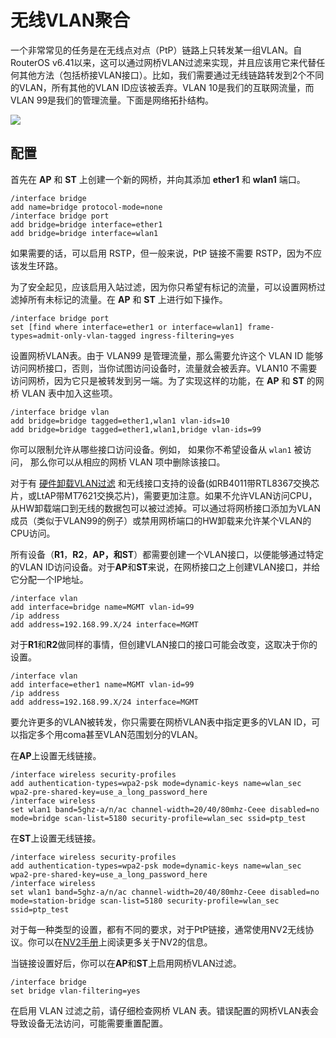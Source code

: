 # 无线VLAN聚合

一个非常常见的任务是在无线点对点（PtP）链路上只转发某一组VLAN。自RouterOS v6.41以来，这可以通过网桥VLAN过滤来实现，并且应该用它来代替任何其他方法（包括桥接VLAN接口）。比如，我们需要通过无线链路转发到2个不同的VLAN，所有其他的VLAN ID应该被丢弃。VLAN 10是我们的互联网流量，而VLAN 99是我们的管理流量。下面是网络拓扑结构。

![](https://help.mikrotik.com/docs/download/attachments/122388482/Wlan_trunk.jpg?version=1&modificationDate=1653919647235&api=v2)

## 配置

首先在 **AP** 和 **ST** 上创建一个新的网桥，并向其添加 **ether1** 和 **wlan1** 端口。

```shell
/interface bridge
add name=bridge protocol-mode=none
/interface bridge port
add bridge=bridge interface=ether1
add bridge=bridge interface=wlan1

```
  
如果需要的话，可以启用 RSTP，但一般来说，PtP 链接不需要 RSTP，因为不应该发生环路。
  
为了安全起见，应该启用入站过滤，因为你只希望有标记的流量，可以设置网桥过滤掉所有未标记的流量。在 **AP** 和 **ST** 上进行如下操作。

```shell
/interface bridge port
set [find where interface=ether1 or interface=wlan1] frame-types=admit-only-vlan-tagged ingress-filtering=yes

```
  
设置网桥VLAN表。由于 VLAN99 是管理流量，那么需要允许这个 VLAN ID 能够访问网桥接口，否则，当你试图访问设备时，流量就会被丢弃。VLAN10 不需要访问网桥，因为它只是被转发到另一端。为了实现这样的功能，在 **AP** 和 **ST** 的网桥 VLAN 表中加入这些项。
  
```shell
/interface bridge vlan
add bridge=bridge tagged=ether1,wlan1 vlan-ids=10
add bridge=bridge tagged=ether1,wlan1,bridge vlan-ids=99

```
  
你可以限制允许从哪些接口访问设备。例如， 如果你不希望设备从 `wlan1` 被访问， 那么你可以从相应的网桥 VLAN 项中删除该接口。

对于有 [硬件卸载VLAN过滤](https://help.mikrotik.com/docs/display/ROS/Bridging+and+Switching#BridgingandSwitching-BridgeHardwareOffloading) 和无线接口支持的设备(如RB4011带RTL8367交换芯片，或LtAP带MT7621交换芯片)，需要更加注意。如果不允许VLAN访问CPU，从HW卸载端口到无线的数据包可以被过滤掉。可以通过将网桥接口添加为VLAN成员（类似于VLAN99的例子）或禁用网桥端口的HW卸载来允许某个VLAN的CPU访问。
  
所有设备（**R1**，**R2**，**AP，**和**ST**）都需要创建一个VLAN接口，以便能够通过特定的VLAN ID访问设备。对于**AP**和**ST**来说，在网桥接口之上创建VLAN接口，并给它分配一个IP地址。

```shell
/interface vlan
add interface=bridge name=MGMT vlan-id=99
/ip address
add address=192.168.99.X/24 interface=MGMT

```

对于**R1**和**R2**做同样的事情，但创建VLAN接口的接口可能会改变，这取决于你的设置。

```shell
/interface vlan
add interface=ether1 name=MGMT vlan-id=99
/ip address
add address=192.168.99.X/24 interface=MGMT

```
  
要允许更多的VLAN被转发，你只需要在网桥VLAN表中指定更多的VLAN ID，可以指定多个用coma甚至VLAN范围划分的VLAN。
  
在**AP**上设置无线链接。

```shell
/interface wireless security-profiles
add authentication-types=wpa2-psk mode=dynamic-keys name=wlan_sec wpa2-pre-shared-key=use_a_long_password_here
/interface wireless
set wlan1 band=5ghz-a/n/ac channel-width=20/40/80mhz-Ceee disabled=no mode=bridge scan-list=5180 security-profile=wlan_sec ssid=ptp_test

```

在**ST**上设置无线链接。

```shell
/interface wireless security-profiles
add authentication-types=wpa2-psk mode=dynamic-keys name=wlan_sec wpa2-pre-shared-key=use_a_long_password_here
/interface wireless
set wlan1 band=5ghz-a/n/ac channel-width=20/40/80mhz-Ceee disabled=no mode=station-bridge scan-list=5180 security-profile=wlan_sec ssid=ptp_test

```
  
对于每一种类型的设置，都有不同的要求，对于PtP链接，通常使用NV2无线协议。你可以在[NV2手册](https://wiki.mikrotik.com/wiki/Manual:Nv2 "Manual:Nv2")上阅读更多关于NV2的信息。

当链接设置好后，你可以在**AP**和**ST**上启用网桥VLAN过滤。

```shell
/interface bridge
set bridge vlan-filtering=yes

```
  
在启用 VLAN 过滤之前，请仔细检查网桥 VLAN 表。错误配置的网桥VLAN表会导致设备无法访问，可能需要重置配置。
